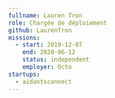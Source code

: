 ```yaml
---
fullname: Lauren Tron
role: Chargée de déploiement
github: LaurenTron
missions:
  - start: 2019-12-07
    end: 2020-06-12
    status: independent
    employer: Octo
startups:
  - aidantsconnect
---
```

